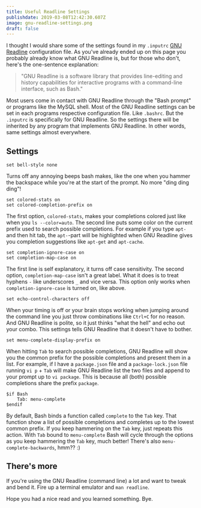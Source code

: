 ```yaml
---
title: Useful Readline Settings
publishdate: 2019-03-08T12:42:30.607Z
image: gnu-readline-settings.png
draft: false
---
```


I thought I would share some of the settings found in my `.inputrc` 
[GNU Readline](https://www.gnu.org/software/readline/) configuration file. 
As you've already ended up on this page you probably already know what GNU 
Readline is, but for those who don't, here's the one-sentence explanation: 

> "GNU Readline is a software library that provides line-editing and
history capabilities for interactive programs with a command-line interface,
such as Bash."

Most users come in contact with GNU Readline through the "Bash prompt" or
programs like the MySQL shell. Most of the GNU Readline settings can be set in
each programs respective configuration file. Like `.bashrc`. But the `.inputrc`
is specifically for GNU Readline. So the settings there will be inherited by any
program that implements GNU Readline. In other words, same settings almost
everywhere.

## Settings

```
set bell-style none
```
Turns off any annoying beeps bash makes, like the one when you hammer the
backspace while you're at the start of the prompt. No more "ding ding ding"!

```
set colored-stats on
set colored-completion-prefix on
```
The first option, `colored-stats`, makes your completions colored just like
when you `ls --color=auto`. The second line puts some color on the current
prefix used to search possible completions. For example if you type `apt-` and
then hit tab, the `apt-`-part will be highlighted when GNU Readline gives you
completion suggestions like `apt-get` and `apt-cache`.

```
set completion-ignore-case on
set completion-map-case on
```
The first line is self explanatory, it turns off case sensitivity. The second
option, `completion-map-case` isn't a great label. What it does is to treat
hyphens `-` like underscores `_` and vice versa. This option only works when
`completion-ignore-case` is turned on, like above.

```
set echo-control-characters off
```
When your timing is off or your brain stops working when jumping around the
command line you just throw combinations like `Ctrl+C` for no reason. And
GNU Readline is polite, so it just thinks "what the hell" and echo out your
combo. This settings tells GNU Readline that it doesn't have to bother.

```
set menu-complete-display-prefix on
```
When hitting `Tab` to search possible completions, GNU Readline will show you 
the common prefix for the possible completions and present them in a list. For
example, if I have a `package.json` file and a `package-lock.json` file
running `vi p` + `Tab` will make GNU Readline list the two files and append 
to your prompt up to `vi package`. This is because all (both) possible
completions share the prefix `package`.

```
$if Bash
    Tab: menu-complete
$endif
```
By default, Bash binds a function called `complete` to the `Tab` key. That
function show a list of possible completions and completes up to the lowest
common prefix. If you keep hammering on the `Tab` key, just repeats this action.
With `Tab` bound to `menu-complete` Bash will cycle through the options as you
keep hammering the `Tab` key, much better! There's also 
`menu-complete-backwards`, hmm?? :)

## There's more

If you're using the GNU Readline (command line) a lot and want to tweak and bend
it. Fire up a terminal emulator and `man readline`.

Hope you had a nice read and you learned something. Bye.

